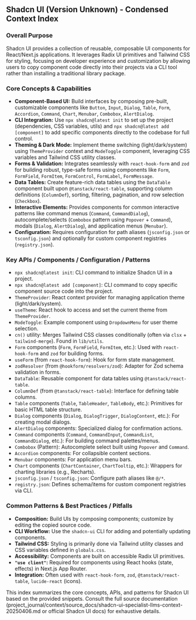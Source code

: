 ## Shadcn UI (Version Unknown) - Condensed Context Index

### Overall Purpose
Shadcn UI provides a collection of reusable, composable UI components for React/Next.js applications. It leverages Radix UI primitives and Tailwind CSS for styling, focusing on developer experience and customization by allowing users to copy component code directly into their projects via a CLI tool rather than installing a traditional library package.

### Core Concepts & Capabilities
*   **Component-Based UI:** Build interfaces by composing pre-built, customizable components like `Button`, `Input`, `Dialog`, `Table`, `Form`, `Accordion`, `Command`, `Chart`, `Menubar`, `Combobox`, `AlertDialog`.
*   **CLI Integration:** Use `npx shadcn@latest init` to set up the project (dependencies, CSS variables, utils) and `npx shadcn@latest add [component]` to add specific components directly to the codebase for full control.
*   **Theming & Dark Mode:** Implement theme switching (light/dark/system) using `ThemeProvider` context and `ModeToggle` component, leveraging CSS variables and Tailwind CSS utility classes.
*   **Forms & Validation:** Integrates seamlessly with `react-hook-form` and `zod` for building robust, type-safe forms using components like `Form`, `FormField`, `FormItem`, `FormControl`, `FormLabel`, `FormMessage`.
*   **Data Tables:** Create feature-rich data tables using the `DataTable` component built upon `@tanstack/react-table`, supporting column definitions (`ColumnDef`), sorting, filtering, pagination, and row selection (`Checkbox`).
*   **Interactive Elements:** Provides components for common interactive patterns like command menus (`Command`, `CommandDialog`), autocomplete/selects (`Combobox` pattern using `Popover` + `Command`), modals (`Dialog`, `AlertDialog`), and application menus (`Menubar`).
*   **Configuration:** Requires configuration for path aliases (`jsconfig.json` or `tsconfig.json`) and optionally for custom component registries (`registry.json`).

### Key APIs / Components / Configuration / Patterns
*   `npx shadcn@latest init`: CLI command to initialize Shadcn UI in a project.
*   `npx shadcn@latest add [component]`: CLI command to copy specific component source code into the project.
*   `ThemeProvider`: React context provider for managing application theme (light/dark/system).
*   `useTheme`: React hook to access and set the current theme from `ThemeProvider`.
*   `ModeToggle`: Example component using `DropdownMenu` for user theme selection.
*   `cn()` utility: Merges Tailwind CSS classes conditionally (often via `clsx` + `tailwind-merge`). Found in `lib/utils`.
*   `Form` components (`Form`, `FormField`, `FormItem`, etc.): Used with `react-hook-form` and `zod` for building forms.
*   `useForm` (from `react-hook-form`): Hook for form state management.
*   `zodResolver` (from `@hookform/resolvers/zod`): Adapter for Zod schema validation in forms.
*   `DataTable`: Reusable component for data tables using `@tanstack/react-table`.
*   `ColumnDef` (from `@tanstack/react-table`): Interface for defining table columns.
*   `Table` components (`Table`, `TableHeader`, `TableBody`, etc.): Primitives for basic HTML table structure.
*   `Dialog` components (`Dialog`, `DialogTrigger`, `DialogContent`, etc.): For creating modal dialogs.
*   `AlertDialog` components: Specialized dialog for confirmation actions.
*   `Command` components (`Command`, `CommandInput`, `CommandList`, `CommandDialog`, etc.): For building command palettes/menus.
*   `Combobox` (Pattern): Autocomplete select built using `Popover` and `Command`.
*   `Accordion` components: For collapsible content sections.
*   `Menubar` components: For application menu bars.
*   `Chart` components (`ChartContainer`, `ChartTooltip`, etc.): Wrappers for charting libraries (e.g., Recharts).
*   `jsconfig.json` / `tsconfig.json`: Configure path aliases like `@/*`.
*   `registry.json`: Defines schema/items for custom component registries via CLI.

### Common Patterns & Best Practices / Pitfalls
*   **Composition:** Build UIs by composing components; customize by editing the copied source code.
*   **CLI Workflow:** Use the `shadcn-ui` CLI for adding and potentially updating components.
*   **Tailwind CSS:** Styling is primarily done via Tailwind utility classes and CSS variables defined in `globals.css`.
*   **Accessibility:** Components are built on accessible Radix UI primitives.
*   **`"use client"`:** Required for components using React hooks (state, effects) in Next.js App Router.
*   **Integration:** Often used with `react-hook-form`, `zod`, `@tanstack/react-table`, `lucide-react` (icons).

This index summarizes the core concepts, APIs, and patterns for Shadcn UI based on the provided snippets. Consult the full source documentation (project_journal/context/source_docs/shadcn-ui-specialist-llms-context-20250406.md or official Shadcn UI docs) for exhaustive details.